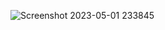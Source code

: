 ![Screenshot 2023-05-01 233845](https://user-images.githubusercontent.com/131616660/235503638-db165ce0-08bf-4752-b4ed-85a96cc2b254.png)
